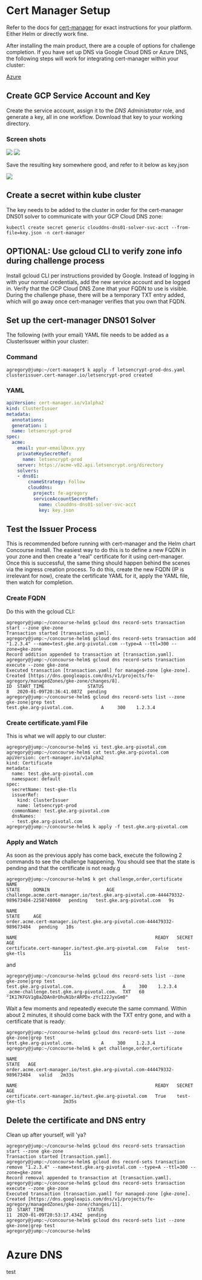 # Cert Manager Setup

Refer to the docs for [cert-manager](https://cert-manager.io/docs/installation/) for exact instructions for your platform.  Either Helm or directly work fine.

After installing the main product, there are a couple of options for challenge completion.  If you have set up DNS via Google Cloud DNS or Azure DNS, the following steps will work for integrating cert-manager within your cluster:

[Azure](#azure-dns)

## Create GCP Service Account and Key

Create the service account, assign it to the *DNS Administrator* role, and generate a key, all in one workflow.  Download that key to your working directory.

### Screen shots

![](GCP-ServiceAccount-Step1.png)
![](GCP-ServiceAccount-Step2.png)

Save the resulting key somewhere good, and refer to it below as key.json

![](GCP-ServiceAccount-Step3.png)

## Create a secret within kube cluster

The key needs to be added to the cluster in order for the cert-manager DNS01 solver to communicate with your GCP Cloud DNS zone:

```kubectl create secret generic clouddns-dns01-solver-svc-acct --from-file=key.json -n cert-manager```

## OPTIONAL: Use gcloud CLI to verify zone info during challenge process

Install gcloud CLI per instructions provided by Google.  Instead of logging in with your normal credentials, add the new service account and be logged in. Verify that the GCP Cloud DNS Zone ithat your FQDN to use is visible.  During the challenge phase, there will be a temporary TXT entry added, which will go away once cert-manager verifies that you own that FQDN.

## Set up the cert-manager DNS01 Solver

The following (with your email) YAML file needs to be added as a ClusterIssuer within your cluster:

### Command

```
agregory@jump:~/cert-manager$ k apply -f letsencrypt-prod-dns.yaml
clusterissuer.cert-manager.io/letsencrypt-prod created
```

### YAML

```yaml
apiVersion: cert-manager.io/v1alpha2
kind: ClusterIssuer
metadata:
  annotations:
  generation: 1
  name: letsencrypt-prod
spec:
  acme:
    email: your-email@xxx.yyy
    privateKeySecretRef:
      name: letsencrypt-prod
    server: https://acme-v02.api.letsencrypt.org/directory
    solvers:
    - dns01:
        cnameStrategy: Follow
        clouddns:
          project: fe-agregory
          serviceAccountSecretRef:
            name: clouddns-dns01-solver-svc-acct
            key: key.json
```

## Test the Issuer Process

This is recommended before running with cert-manager and the Helm chart Concourse install.  The easiest way to do this is to define a new FQDN in your zone and then create a "real" certificate for it using cert-manager.  Once this is successful, the same thing should happen behind the scenes via the ingress creation process.  To do this, create the new FQDN (IP is irrelevant for now), create the certificate YAML for it, apply the YAML file, then watch for completion.

### Create FQDN

Do this with the gcloud CLI:

```
agregory@jump:~/concourse-helm$ gcloud dns record-sets transaction start --zone gke-zone
Transaction started [transaction.yaml].
agregory@jump:~/concourse-helm$ gcloud dns record-sets transaction add "1.2.3.4" --name=test.gke.arg-pivotal.com --type=A --ttl=300 --zone=gke-zone
Record addition appended to transaction at [transaction.yaml].
agregory@jump:~/concourse-helm$ gcloud dns record-sets transaction execute --zone gke-zone
Executed transaction [transaction.yaml] for managed-zone [gke-zone].
Created [https://dns.googleapis.com/dns/v1/projects/fe-agregory/managedZones/gke-zone/changes/8].
ID  START_TIME                STATUS
8   2020-01-09T20:36:41.087Z  pending
agregory@jump:~/concourse-helm$ gcloud dns record-sets list --zone gke-zone|grep test
test.gke.arg-pivotal.com.          A     300    1.2.3.4
```

### Create certificate.yaml File

This is what we will apply to our cluster:

```
agregory@jump:~/concourse-helm$ vi test.gke.arg-pivotal.com
agregory@jump:~/concourse-helm$ cat test.gke.arg-pivotal.com
apiVersion: cert-manager.io/v1alpha2
kind: Certificate
metadata:
  name: test.gke.arg-pivotal.com
  namespace: default
spec:
  secretName: test-gke-tls
  issuerRef:
    kind: ClusterIssuer
    name: letsencrypt-prod
  commonName: test.gke.arg-pivotal.com
  dnsNames:
  - test.gke.arg-pivotal.com
agregory@jump:~/concourse-helm$ k apply -f test.gke.arg-pivotal.com
```

### Apply and Watch

As soon as the previous apply has come back, execute the following 2 commands to see the challenge happening.  You should see that the state is pending and that the certificate is not ready.g

```
agregory@jump:~/concourse-helm$ k get challenge,order,certificate
NAME                                                                                     STATE     DOMAIN                     AGE
challenge.acme.cert-manager.io/test.gke.arg-pivotal.com-444479332-989673484-2258748060   pending   test.gke.arg-pivotal.com   9s

NAME                                                                      STATE     AGE
order.acme.cert-manager.io/test.gke.arg-pivotal.com-444479332-989673484   pending   10s

NAME                                                   READY   SECRET                    AGE
certificate.cert-manager.io/test.gke.arg-pivotal.com   False   test-gke-tls              11s
```

and 

```
agregory@jump:~/concourse-helm$ gcloud dns record-sets list --zone gke-zone|grep test
test.gke.arg-pivotal.com.                  A     300    1.2.3.4
_acme-challenge.test.gke.arg-pivotal.com.  TXT   60     "IK17KFGV1gBa2DAn8rOhuN1brARPDx-zYcI22JyxGm0"
```

Wait a few moments and repeatedly execute the same command.  Within about 2 minutes, it should come back with the TXT entry gone, and with a certificate that is ready:

```
agregory@jump:~/concourse-helm$ gcloud dns record-sets list --zone gke-zone|grep test
test.gke.arg-pivotal.com.          A     300    1.2.3.4
agregory@jump:~/concourse-helm$ k get challenge,order,certificate

NAME                                                                      STATE   AGE
order.acme.cert-manager.io/test.gke.arg-pivotal.com-444479332-989673484   valid   2m33s

NAME                                                   READY   SECRET                    AGE
certificate.cert-manager.io/test.gke.arg-pivotal.com   True    test-gke-tls              2m35s
```

## Delete the certificate and DNS entry

Clean up after yourself, will 'ya?

```
agregory@jump:~/concourse-helm$ gcloud dns record-sets transaction start --zone gke-zone
Transaction started [transaction.yaml].
agregory@jump:~/concourse-helm$ gcloud dns record-sets transaction remove "1.2.3.4" --name=test.gke.arg-pivotal.com --type=A --ttl=300 --zone=gke-zone
Record removal appended to transaction at [transaction.yaml].
agregory@jump:~/concourse-helm$ gcloud dns record-sets transaction execute --zone gke-zone
Executed transaction [transaction.yaml] for managed-zone [gke-zone].
Created [https://dns.googleapis.com/dns/v1/projects/fe-agregory/managedZones/gke-zone/changes/11].
ID  START_TIME                STATUS
11  2020-01-09T20:53:17.434Z  pending
agregory@jump:~/concourse-helm$ gcloud dns record-sets list --zone gke-zone|grep test
agregory@jump:~/concourse-helm$
```

# Azure DNS

test
